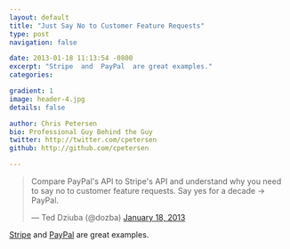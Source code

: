 ```yaml
---
layout: default
title: "Just Say No to Customer Feature Requests"
type: post
navigation: false

date: 2013-01-18 11:13:54 -0800
excerpt: "Stripe  and  PayPal  are great examples."
categories:

gradient: 1
image: header-4.jpg
details: false

author: Chris Petersen
bio: Professional Guy Behind the Guy
twitter: http://twitter.com/cpetersen
github: http://github.com/cpetersen

---
```


<blockquote class="twitter-tweet"><p>Compare PayPal's API to Stripe's API and understand why you need to say no to customer feature requests. Say yes for a decade -&gt; PayPal.</p>&mdash; Ted Dziuba (@dozba) <a href="https://twitter.com/dozba/status/292326675985887232">January 18, 2013</a></blockquote>
<script async src="//platform.twitter.com/widgets.js" charset="utf-8"></script>

 [Stripe](https://stripe.com)  and  [PayPal](https://www.paypal.com)  are great examples.
